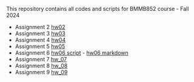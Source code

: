This repository contains all codes and scripts for BMMB852 course - Fall 2024

- Assignment 2 [hw02](hw2/hw2.md)
- Assignment 3 [hw03](hw3/hw3.md)
- Assignment 4 [hw04](hw4/hw4.md)
- Assignment 5 [hw05](hw5/hw5_script.sh)
- Assignment 6 [hw06 script](hw6/hw6_script.sh)  -  [hw06 markdown](hw6/hw6.md) 
- Assignment 7 [hw_07](hw7)
- Assignment 8 [hw_08](hw8)
- Assignment 9 [hw_09](hw9)
